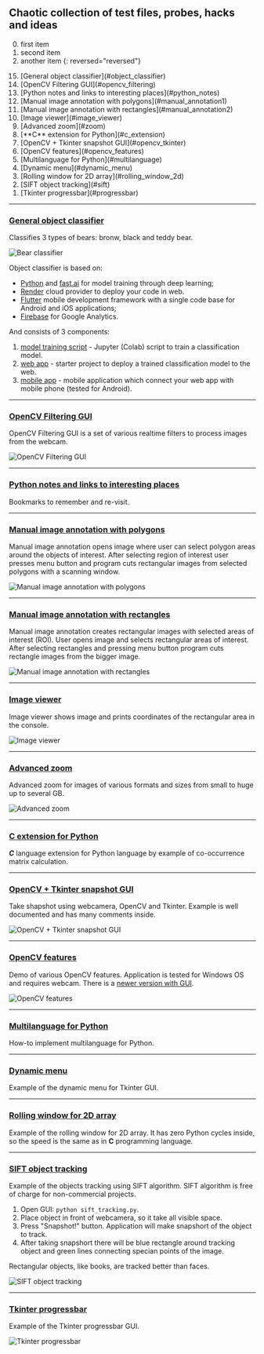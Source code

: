 ## Chaotic collection of test files, probes, hacks and ideas

<!--
![Under construction](data/2019.09.25-under-construction-icon.png)
**Under construction...**
-->



0. first item
1. second item
2. another item {: reversed="reversed"}

<ol reversed>
  <li>[General object classifier](#object_classifier)</li>
  <li>[OpenCV Filtering GUI](#opencv_filtering)</li>
  <li>[Python notes and links to interesting places](#python_notes)</li>
  <li>[Manual image annotation with polygons](#manual_annotation1)</li>
  <li>[Manual image annotation with rectangles](#manual_annotation2)</li>
  <li>[Image viewer](#image_viewer)</li>
  <li>[Advanced zoom](#zoom)</li>
  <li>[**C** extension for Python](#c_extension)</li>
  <li>[OpenCV + Tkinter snapshot GUI](#opencv_tkinter)</li>
  <li>[OpenCV features](#opencv_features)</li>
  <li>[Multilanguage for Python](#multilanguage)</li>
  <li>[Dynamic menu](#dynamic_menu)</li>
  <li>[Rolling window for 2D array](#rolling_window_2d)</li>
  <li>[SIFT object tracking](#sift)</li>
  <li>[Tkinter progressbar](#progressbar)</li>
</ol>

---
### <a name="object_classifier" />[General object classifier](object_classifier)
Classifies 3 types of bears: bronw, black and teddy bear.

![Bear classifier](object_classifier/03_mobile_app/data/2019.10.04_bear_classifier-2.jpg)

Object classifier is based on:
   * [Python](https://www.python.org) and [fast.ai](https://www.fast.ai)
     for model training through deep learning;
   * [Render](https://render.com) cloud provider to deploy your code in web.
   * [Flutter](https://flutter.dev) mobile development framework with a single code base
     for Android and iOS applications;
   * [Firebase](https://firebase.google.com) for Google Analytics.

And consists of 3 components:
  01. [model training script](01_training_script) - 
      Jupyter (Colab) script to train a classification model.
  02. [web app](https://github.com/foobar167/web_api_for_render) -
      starter project to deploy a trained classification model to the web.
  03. [mobile app](03_mobile_app) -
      mobile application which connect your web app with mobile phone (tested for Android).

---
### <a name="opencv_filtering" />[OpenCV Filtering GUI](opencv_filtering)
OpenCV Filtering GUI is a set of various realtime filters
to process images from the webcam.

![OpenCV Filtering GUI](opencv_filtering/data/2019.09.29-opencv-filtering-gui.png)

---
### <a name="python_notes" />[Python notes and links to interesting places](notes_and_links.md)
Bookmarks to remember and re-visit.

---
### <a name="manual_annotation1" />[Manual image annotation with polygons](manual_image_annotation1)
Manual image annotation opens image where user can select polygon areas
around the objects of interest. After selecting region of interest user
presses menu button and program cuts rectangular images from selected
polygons with a scanning window.

![Manual image annotation with polygons](
manual_image_annotation1/data/2019.01.03-manual-image-annotation-with-polygons.png)

---
### <a name="manual_annotation2" />[Manual image annotation with rectangles](manual_image_annotation2)
Manual image annotation creates rectangular images with selected
areas of interest (ROI). User opens image and selects rectangular
areas of interest. After selecting rectangles and pressing menu button
program cuts rectangle images from the bigger image.

![Manual image annotation with rectangles](
manual_image_annotation2/data/2019.01.03-manual-image-annotation-with-rectangles.png)

---
### <a name="image_viewer" />[Image viewer](image_viewer)
Image viewer shows image and prints coordinates of the rectangular area in the console.

![Image viewer](image_viewer/data/2019.01.03-image-viewer.png)

---
### <a name="zoom" />[Advanced zoom](zoom_advanced3.py)
Advanced zoom for images of various formats and sizes
from small to huge up to several GB.

![Advanced zoom](data/2019.01.03-advanced-zoom.png)

---
### <a name="c_extension" />[**C** extension for Python](co-occurrence_matrix/C_extension_for_Python)
_**C**_ language extension for Python language by example of
co-occurrence matrix calculation.

---
### <a name="opencv_tkinter" />[OpenCV + Tkinter snapshot GUI](opencv_tkinter.py)
Take shapshot using webcamera, OpenCV and Tkinter.
Example is well documented and has many comments inside.

![OpenCV + Tkinter snapshot GUI](data/2019.01.03-opencv-tkinter.png)

---
### <a name="opencv_features" />[OpenCV features](camera_features.py)
Demo of various OpenCV features.
Application is tested for Windows OS and requires webcam.
There is a [newer version with GUI](opencv_filtering).

![OpenCV features](data/2019.01.03-opencv-features.png)

---
### <a name="multilanguage" />[Multilanguage for Python](translation)
How-to implement multilanguage for Python.

---
### <a name="dynamic_menu" />[Dynamic menu](dynamic_menu.py)
Example of the dynamic menu for Tkinter GUI.

---
### <a name="rolling_window_2d" />[Rolling window for 2D array](rolling_window_advanced.py)
Example of the rolling window for 2D array. It has zero Python cycles inside,
so the speed is the same as in **C** programming language.

---
### <a name="sift" />[SIFT object tracking](sift_tracking.py)
Example of the objects tracking using SIFT algorithm.
SIFT algorithm is free of charge for non-commercial projects.
  1. Open GUI: `python sift_tracking.py`.
  2. Place object in front of webcamera, so it take all visible space.
  3. Press "Snapshot!" button. Application will make snapshort of the object to track.
  4. After taking snapshort there will be blue rectangle around tracking object
and green lines connecting specian points of the image.

Rectangular objects, like books, are tracked better than faces.

![SIFT object tracking](data/2019.01.03-sift-tracking.png)

---
### <a name="progressbar" />[Tkinter progressbar](tkinter_progressbar.py)
Example of the Tkinter progressbar GUI.

![Tkinter progressbar](data/2019.01.03-tkinter-progressbar.png)
